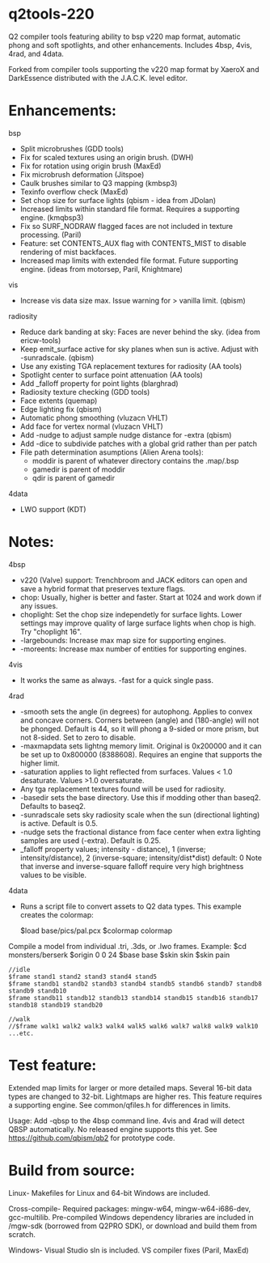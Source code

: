 # q2tools-220
Q2 compiler tools featuring ability to bsp v220 map format, automatic phong and soft spotlights, and other enhancements.
Includes 4bsp, 4vis, 4rad, and 4data.

Forked from compiler tools supporting the v220 map format by XaeroX and DarkEssence distributed with the J.A.C.K. level editor.

# Enhancements:

bsp
*   Split microbrushes (GDD tools)
*	Fix for scaled textures using an origin brush. (DWH)
*   Fix for rotation using origin brush (MaxEd)
*   Fix microbrush deformation (Jitspoe)
*   Caulk brushes similar to Q3 mapping (kmbsp3)	
*   Texinfo overflow check (MaxEd)
*   Set chop size for surface lights (qbism - idea from JDolan)
*   Increased limits within standard file format.  Requires a supporting engine. (kmqbsp3)
*   Fix so SURF_NODRAW flagged faces are not included in texture processing. (Paril)
*   Feature: set CONTENTS_AUX flag with CONTENTS_MIST to disable rendering of mist backfaces.
*   Increased map limits with extended file format. Future supporting engine. (ideas from motorsep, Paril, Knightmare)
		
vis
*   Increase vis data size max. Issue warning for > vanilla limit. (qbism)
		
radiosity
*   Reduce dark banding at sky: Faces are never behind the sky.  (idea from ericw-tools)
*   Keep emit_surface active for sky planes when sun is active. Adjust with -sunradscale. (qbism)
*   Use any existing TGA replacement textures for radiosity (AA tools)
*   Spotlight center to surface point attenuation (AA tools)
*   Add \_falloff property for point lights (blarghrad)
*   Radiosity texture checking (GDD tools)
*   Face extents (quemap)
*   Edge lighting fix (qbism)	
*   Automatic phong smoothing (vluzacn VHLT)
*   Add face for vertex normal (vluzacn VHLT)
*   Add -nudge to adjust sample nudge distance for -extra (qbism)
*   Add -dice to subdivide patches with a global grid rather than per patch
*	File path determination asumptions (Alien Arena tools):
    *   moddir is parent of whatever directory contains the .map/.bsp
    *   gamedir is parent of moddir
    *   qdir is parent of gamedir	
	
4data
*	LWO support (KDT)


# Notes:

4bsp
*   v220 (Valve) support: Trenchbroom and JACK editors can open and save a hybrid format that preserves texture flags.
*   chop:  Usually, higher is better and faster.  Start at 1024 and work down if any issues.  
*   choplight: Set the chop size independetly for surface lights.  Lower settings may improve quality of large surface lights when chop is high. Try "choplight 16".
*   -largebounds: Increase max map size for supporting engines.
*   -moreents: Increase max number of entities for supporting engines.

4vis
*   It works the same as always. -fast for a quick single pass.


4rad
*   -smooth sets the angle (in degrees) for autophong. Applies to convex and concave corners. Corners between (angle) and (180-angle) will not be phonged.  Default is 44, so it will phong a 9-sided or more prism, but not 8-sided.  Set to zero to disable.
*   -maxmapdata sets lightng memory limit.  Original is 0x200000 and it can be set up to 0x800000 (8388608).  Requires an engine that supports the higher limit.
*	-saturation applies to light reflected from surfaces.  Values < 1.0 desaturate.  Values >1.0 oversaturate. 
*   Any tga replacement textures found will be used for radiosity.
*   -basedir sets the base directory.  Use this if modding other than baseq2.  Defaults to baseq2.
*   -sunradscale sets sky radiosity scale when the sun (directional lighting) is active.  Default is 0.5.
*   -nudge sets the fractional distance from face center when extra lighting samples are used (-extra).  Default is 0.25.
*   _falloff property values; intensity - distance), 1 (inverse; intensity/distance), 2 (inverse-square; intensity/dist*dist)  default: 0  Note that inverse and inverse-square falloff require very high brightness values to be visible.


4data
*   Runs a script file to convert assets to Q2 data types.  This example creates the colormap:
    
    $load base/pics/pal.pcx
	$colormap colormap 

Compile a model from individual .tri, .3ds, or .lwo frames. Example:
    $cd monsters/berserk
    $origin 0 0 24
    $base base
    $skin skin
    $skin pain

    //idle
    $frame stand1 stand2 stand3 stand4 stand5
    $frame standb1 standb2 standb3 standb4 standb5 standb6 standb7 standb8 standb9 standb10
    $frame standb11 standb12 standb13 standb14 standb15 standb16 standb17 standb18 standb19 standb20

    //walk
    //$frame walk1 walk2 walk3 walk4 walk5 walk6 walk7 walk8 walk9 walk10
    ...etc.

# Test feature:  
Extended map limits for larger or more detailed maps.  Several 16-bit data types are changed to 32-bit.  Lightmaps are higher res.  This feature requires a supporting engine.  See common/qfiles.h for differences in limits.

Usage:  Add -qbsp to the 4bsp command line.  4vis and 4rad will detect QBSP automatically.  No released engine supports this yet.  See https://github.com/qbism/qb2 for prototype code.


# Build from source:
Linux-  Makefiles for Linux and 64-bit Windows are included.

Cross-compile- Required packages: mingw-w64, mingw-w64-i686-dev, gcc-multilib.  Pre-compiled Windows dependency libraries are included in /mgw-sdk (borrowed from Q2PRO SDK), or download and build them from scratch.

Windows- Visual Studio sln is included. VS compiler fixes (Paril, MaxEd)



